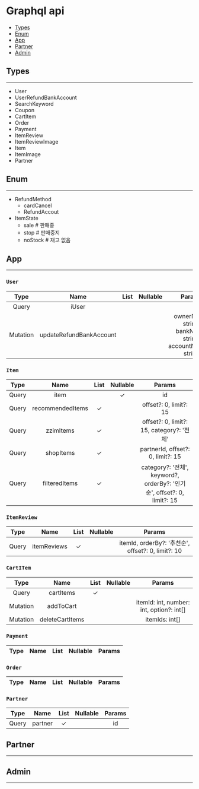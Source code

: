 # Graphql api

- [Types](#Types)
- [Enum](#Enum)
- [App](#App)
- [Partner](#Partner)
- [Admin](#Admin)

## Types
--------
- User
- UserRefundBankAccount
- SearchKeyword
- Coupon
- CartItem
- Order
- Payment
- ItemReview
- ItemReviewImage
- Item
- ItemImage
- Partner

## Enum
-------
- RefundMethod
    - cardCancel
    - RefundAccout
- ItemState 
    - sale # 판매중
    - stop # 판매중지
    - noStock # 재고 없음
## App
------
### `User`
| Type | Name | List | Nullable | Params |
|:----:|:----:|:----:|:--------:|:------:|
| Query | iUser |  |  |  |
| Mutation | updateRefundBankAccount |  |  | ownerName: string, bankName: string, accountNumber: string |
### `Item`
| Type | Name | List | Nullable | Params |
|:----:|:----:|:----:|:--------:|:------:|
| Query | item |  | ✓ | id |
| Query | recommendedItems | ✓ |  | offset?: 0, limit?: 15 |
| Query | zzimItems | ✓ |  | offset?: 0, limit?: 15, category?: '전체' |
| Query | shopItems | ✓ |  | partnerId, offset?: 0, limit?: 15 |
| Query | filteredItems | ✓ |  | category?: '전체', keyword?, orderBy?: '인기순', offset?: 0, limit?: 15 |
### `ItemReview`
| Type | Name | List | Nullable | Params |
|:----:|:----:|:----:|:--------:|:------:|
| Query | itemReviews | ✓ |  | itemId, orderBy?: '추천순', offset?: 0, limit?: 10 |

### `CartITem`
| Type | Name | List | Nullable | Params |
|:----:|:----:|:----:|:--------:|:------:|
| Query | cartItems | ✓ |  |  |
| Mutation | addToCart |  |  | itemId: int, number: int, option?: int[] |
| Mutation | deleteCartItems |  |  | itemIds: int[] |



### `Payment`
| Type | Name | List | Nullable | Params |
|:----:|:----:|:----:|:--------:|:------:|

### `Order`
| Type | Name | List | Nullable | Params |
|:----:|:----:|:----:|:--------:|:------:|

### `Partner`
| Type | Name | List | Nullable | Params |
|:----:|:----:|:----:|:--------:|:------:|
| Query | partner | ✓ |  | id |

## Partner
----------
## Admin
--------

